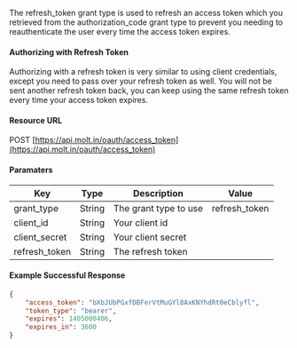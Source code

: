 <!--
@title Refresh Token
@author Moltin Ltd
@description Before you start making calls you need to Authenticate
@family Getting Started/Authentication
@order 1.1.3
@sidebar 1
-->

The refresh_token grant type is used to refresh an access token which you retrieved from the authorization_code grant type to prevent you needing to reauthenticate the user every time the access token expires.

#### Authorizing with Refresh Token
Authorizing with a refresh token is very similar to using client credentials, except you need to pass over your refresh token as well. You will not be sent another refresh token back, you can keep using the same refresh token every time your access token expires.

#### Resource URL
POST [https://api.molt.in/oauth/access_token](https://api.molt.in/oauth/access_token)

#### Paramaters
Key | Type | Description | Value
--- | ---- | ----------- | -----
grant_type | String | The grant type to use | refresh_token
client_id | String | Your client id
client_secret | String | Your client secret
refresh_token | String | The refresh token

<!--code-->
#### Example Successful Response
``` json
{
    "access_token": "bXbJUbPGxfDBFerVtMuGYl8AxKNYhdRt0eCblyfl",
    "token_type": "bearer",
    "expires": 1405000406,
    "expires_in": 3600
}
```
<!--/code-->